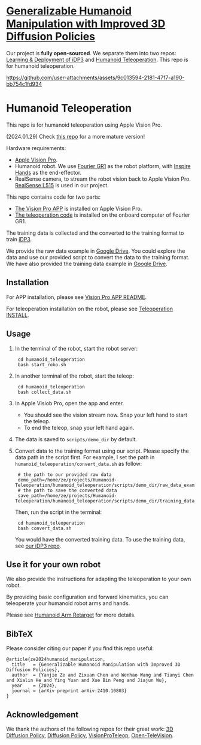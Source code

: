 # [Generalizable Humanoid Manipulation with Improved 3D Diffusion Policies](https://humanoid-manipulation.github.io/)

Our project is **fully open-sourced**. We separate them into two repos: [Learning & Deployment of iDP3](https://github.com/YanjieZe/Improved-3D-Diffusion-Policy) and [Humanoid Teleoperation](https://github.com/YanjieZe/Humanoid-Teleoperation). This repo is for humanoid teleoperation.


https://github.com/user-attachments/assets/9c013594-2181-47f7-a190-bb754c1fd934


# Humanoid Teleoperation

This repo is for humanoid teleoperation using Apple Vision Pro. 

(2024.01.29) Check [this repo](https://github.com/FFTAI/teleoperation) for a more mature version!

Hardware requirements:
- [Apple Vision Pro](https://www.apple.com/apple-vision-pro/). 
- Humanoid robot. We use [Fourier GR1](https://www.fourierintelligence.com/gr1) as the robot platform, with [Inspire Hands](https://inspire-robots.store/collections/the-dexterous-hands) as the end-effector.
- RealSense camera, to stream the robot vision back to Apple Vision Pro. [RealSense L515](https://www.intelrealsense.com/lidar-camera-l515/) is used in our project.

This repo contains code for two parts:
-  [The Vision Pro APP](vision_pro_app/README.md) is installed on Apple Vision Pro.
-  [The teleoperation code](humanoid_teleoperation/README.md)  is installed on the onboard computer of Fourier GR1. 

The training data is collected and the converted to the training format to train [iDP3](https://github.com/YanjieZe/Improved-3D-Diffusion-Policy).


We provide the raw data example in [Google Drive](https://drive.google.com/file/d/1JOaOYugZDtkrz3aYpQq3w8zQPdy4AudD/view?usp=sharing). You could explore the data and use our provided script to convert the data to the training format. We have also provided the training data example in [Google Drive](https://drive.google.com/file/d/1c-rDOe1CcJM8iUuT1ecXKjDYAn-afy2e/view?usp=sharing).


## Installation

For APP installation, please see [Vision Pro APP README](vision_pro_app/README.md).

For teleoperation installation on the robot, please see [Teleoperation INSTALL](humanoid_teleoperation/README.md).

## Usage


1. In the terminal of the robot, start the robot server:

        cd humanoid_teleoperation
        bash start_robo.sh

2. In another terminal of the robot, start the teleop:

        cd humanoid_teleoperation
        bash collect_data.sh

3. In Apple Visiob Pro, open the app and enter. 
    - You should see the vision stream now. Snap your left hand to start the teleop.
    - To end the teleop, snap your left hand again.

4. The data is saved to `scripts/demo_dir` by default. 


5. Convert data to the training format using our script. Please specify the data path in the script first. For example, I set the path in `humanoid_teleoperation/convert_data.sh` as follow:

        # the path to our provided raw data
        demo_path=/home/ze/projects/Humanoid-Teleoperation/humanoid_teleoperation/scripts/demo_dir/raw_data_example
        # the path to save the converted data
        save_path=/home/ze/projects/Humanoid-Teleoperation/humanoid_teleoperation/scripts/demo_dir/training_data_example

    Then, run the script in the terminal:

        cd humanoid_teleoperation
        bash convert_data.sh
    
    You would have the converted training data. To use the training data, see [our iDP3 repo](https://github.com/YanjieZe/Improved-3D-Diffusion-Policy).

## Use it for your own robot

We also provide the instructions for adapting the teleoperation to your own robot.

By providing basic configuration and forward kinematics, you can teleoperate your humanoid robot arms and hands.

Please see [Humanoid Arm Retarget](https://github.com/Hao-Starrr/humanoid-arm-retarget) for more details.

## BibTeX

Please consider citing our paper if you find this repo useful:
```
@article{ze2024humanoid_manipulation,
  title   = {Generalizable Humanoid Manipulation with Improved 3D Diffusion Policies},
  author  = {Yanjie Ze and Zixuan Chen and Wenhao Wang and Tianyi Chen and Xialin He and Ying Yuan and Xue Bin Peng and Jiajun Wu},
  year    = {2024},
  journal = {arXiv preprint arXiv:2410.10803}
}
```

## Acknowledgement

We thank the authors of the following repos for their great work: [3D Diffusion Policy](https://github.com/YanjieZe/3D-Diffusion-Policy), [Diffusion Policy](https://github.com/columbia-ai-robotics/diffusion_policy), [VisionProTeleop](https://github.com/Improbable-AI/VisionProTeleop), [Open-TeleVision](https://github.com/OpenTeleVision/TeleVision). 
